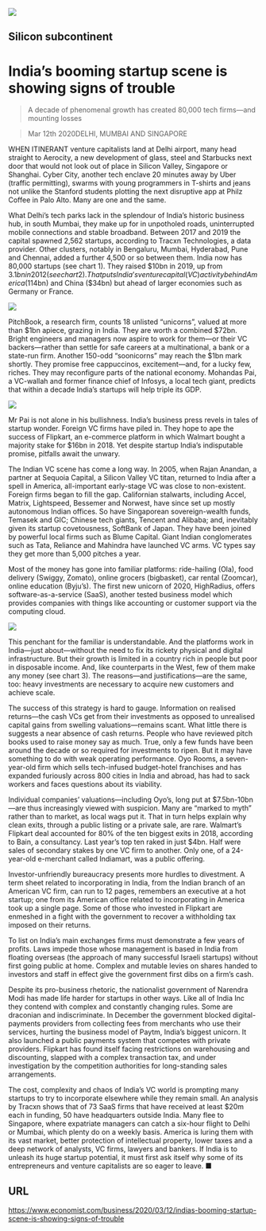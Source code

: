 ![](./images/20200314_WBD002_0.jpg)

## Silicon subcontinent

# India’s booming startup scene is showing signs of trouble

> A decade of phenomenal growth has created 80,000 tech firms—and mounting losses

> Mar 12th 2020DELHI, MUMBAI AND SINGAPORE

WHEN ITINERANT venture capitalists land at Delhi airport, many head straight to Aerocity, a new development of glass, steel and Starbucks next door that would not look out of place in Silicon Valley, Singapore or Shanghai. Cyber City, another tech enclave 20 minutes away by Uber (traffic permitting), swarms with young programmers in T-shirts and jeans not unlike the Stanford students plotting the next disruptive app at Philz Coffee in Palo Alto. Many are one and the same.

What Delhi’s tech parks lack in the splendour of India’s historic business hub, in south Mumbai, they make up for in unpotholed roads, uninterrupted mobile connections and stable broadband. Between 2017 and 2019 the capital spawned 2,562 startups, according to Tracxn Technologies, a data provider. Other clusters, notably in Bengaluru, Mumbai, Hyderabad, Pune and Chennai, added a further 4,500 or so between them. India now has 80,000 startups (see chart 1). They raised $10bn in 2019, up from $3.1bn in 2012 (see chart 2). That puts India’s venture capital (VC) activity behind America ($114bn) and China ($34bn) but ahead of larger economies such as Germany or France.

![](./images/20200314_WBC420.png)

PitchBook, a research firm, counts 18 unlisted “unicorns”, valued at more than $1bn apiece, grazing in India. They are worth a combined $72bn. Bright engineers and managers now aspire to work for them—or their VC backers—rather than settle for safe careers at a multinational, a bank or a state-run firm. Another 150-odd “soonicorns” may reach the $1bn mark shortly. They promise free cappuccinos, excitement—and, for a lucky few, riches. They may reconfigure parts of the national economy. Mohandas Pai, a VC-wallah and former finance chief of Infosys, a local tech giant, predicts that within a decade India’s startups will help triple its GDP.

![](./images/20200314_WBC419.png)

Mr Pai is not alone in his bullishness. India’s business press revels in tales of startup wonder. Foreign VC firms have piled in. They hope to ape the success of Flipkart, an e-commerce platform in which Walmart bought a majority stake for $16bn in 2018. Yet despite startup India’s indisputable promise, pitfalls await the unwary.

The Indian VC scene has come a long way. In 2005, when Rajan Anandan, a partner at Sequoia Capital, a Silicon Valley VC titan, returned to India after a spell in America, all-important early-stage VC was close to non-existent. Foreign firms began to fill the gap. Californian stalwarts, including Accel, Matrix, Lightspeed, Bessemer and Norwest, have since set up mostly autonomous Indian offices. So have Singaporean sovereign-wealth funds, Temasek and GIC; Chinese tech giants, Tencent and Alibaba; and, inevitably given its startup covetousness, SoftBank of Japan. They have been joined by powerful local firms such as Blume Capital. Giant Indian conglomerates such as Tata, Reliance and Mahindra have launched VC arms. VC types say they get more than 5,000 pitches a year.

Most of the money has gone into familiar platforms: ride-hailing (Ola), food delivery (Swiggy, Zomato), online grocers (bigbasket), car rental (Zoomcar), online education (Byju’s). The first new unicorn of 2020, HighRadius, offers software-as-a-service (SaaS), another tested business model which provides companies with things like accounting or customer support via the computing cloud.

![](./images/20200314_WBC430.png)

This penchant for the familiar is understandable. And the platforms work in India—just about—without the need to fix its rickety physical and digital infrastructure. But their growth is limited in a country rich in people but poor in disposable income. And, like counterparts in the West, few of them make any money (see chart 3). The reasons—and justifications—are the same, too: heavy investments are necessary to acquire new customers and achieve scale.

The success of this strategy is hard to gauge. Information on realised returns—the cash VCs get from their investments as opposed to unrealised capital gains from swelling valuations—remains scant. What little there is suggests a near absence of cash returns. People who have reviewed pitch books used to raise money say as much. True, only a few funds have been around the decade or so required for investments to ripen. But it may have something to do with weak operating performance. Oyo Rooms, a seven-year-old firm which sells tech-infused budget-hotel franchises and has expanded furiously across 800 cities in India and abroad, has had to sack workers and faces questions about its viability.

Individual companies’ valuations—including Oyo’s, long put at $7.5bn-10bn—are thus increasingly viewed with suspicion. Many are “marked to myth” rather than to market, as local wags put it. That in turn helps explain why clean exits, through a public listing or a private sale, are rare. Walmart’s Flipkart deal accounted for 80% of the ten biggest exits in 2018, according to Bain, a consultancy. Last year’s top ten raked in just $4bn. Half were sales of secondary stakes by one VC firm to another. Only one, of a 24-year-old e-merchant called Indiamart, was a public offering.

Investor-unfriendly bureaucracy presents more hurdles to divestment. A term sheet related to incorporating in India, from the Indian branch of an American VC firm, can run to 12 pages, remembers an executive at a hot startup; one from its American office related to incorporating in America took up a single page. Some of those who invested in Flipkart are enmeshed in a fight with the government to recover a withholding tax imposed on their returns.

To list on India’s main exchanges firms must demonstrate a few years of profits. Laws impede those whose management is based in India from floating overseas (the approach of many successful Israeli startups) without first going public at home. Complex and mutable levies on shares handed to investors and staff in effect give the government first dibs on a firm’s cash.

Despite its pro-business rhetoric, the nationalist government of Narendra Modi has made life harder for startups in other ways. Like all of India Inc they contend with complex and constantly changing rules. Some are draconian and indiscriminate. In December the government blocked digital-payments providers from collecting fees from merchants who use their services, hurting the business model of Paytm, India’s biggest unicorn. It also launched a public payments system that competes with private providers. Flipkart has found itself facing restrictions on warehousing and discounting, slapped with a complex transaction tax, and under investigation by the competition authorities for long-standing sales arrangements.

The cost, complexity and chaos of India’s VC world is prompting many startups to try to incorporate elsewhere while they remain small. An analysis by Tracxn shows that of 73 SaaS firms that have received at least $20m each in funding, 50 have headquarters outside India. Many flee to Singapore, where expatriate managers can catch a six-hour flight to Delhi or Mumbai, which plenty do on a weekly basis. America is luring them with its vast market, better protection of intellectual property, lower taxes and a deep network of analysts, VC firms, lawyers and bankers. If India is to unleash its huge startup potential, it must first ask itself why some of its entrepreneurs and venture capitalists are so eager to leave. ■

## URL

https://www.economist.com/business/2020/03/12/indias-booming-startup-scene-is-showing-signs-of-trouble
